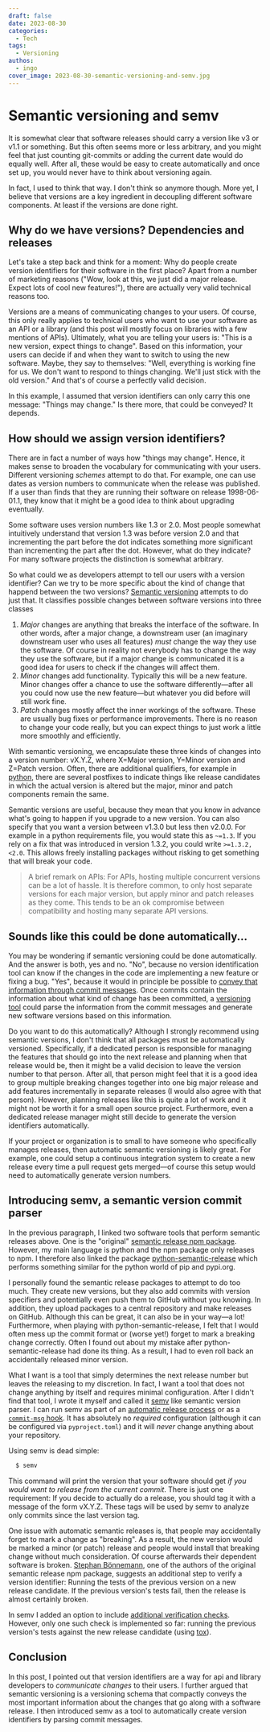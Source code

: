 ```yaml
---
draft: false
date: 2023-08-30
categories:
  - Tech
tags:
  - Versioning
authos:
  - ingo
cover_image: 2023-08-30-semantic-versioning-and-semv.jpg
---
```

# Semantic versioning and semv

It is somewhat clear that software releases should carry a version like v3 or
v1.1 or something. But this often seems more or less arbitrary, and you might
feel that just counting git-commits or adding the current date would do equally
well. After all, these would be easy to create automatically and once set up,
you would never have to think about versioning again.

In fact, I used to think that way. I don't think so anymore though. More yet, I
believe that versions are a key ingredient in decoupling different software
components. At least if the versions are done right.

<!-- more -->

## Why do we have versions? Dependencies and releases

Let's take a step back and think for a moment: Why do people create version
identifiers for their software in the first place? Apart from a number of
marketing reasons ("Wow, look at this, we just did a major release. Expect lots
of cool new features!"), there are actually very valid technical reasons too.

Versions are a means of communicating changes to your users. Of course,
this only really applies to technical users who want to use your software as an
API or a library (and this post will mostly focus on libraries with a few
mentions of APIs). Ultimately, what you are telling your users is: "This is a
new version, expect things to change". Based on this information, your users
can decide if and when they want to switch to using the new software. Maybe,
they say to themselves: "Well, everything is working fine for us. We don't
want to respond to things changing. We'll just stick with the old version." And
that's of course a perfectly valid decision.

In this example, I assumed that version identifiers can only carry this one
message: "Things may change." Is there more, that could be conveyed? It
depends.

## How should we assign version identifiers?

There are in fact a number of ways how "things may change". Hence, it makes
sense to broaden the vocabulary for communicating with your users. Different
versioning *schemes* attempt to do that. For example, one can use dates as
version numbers to communicate when the release was published. If a user than
finds that they are running their software on release 1998-06-01.1, they know
that it might be a good idea to think about upgrading eventually.

Some software uses version numbers like 1.3 or 2.0. Most people somewhat
intuitively understand that version 1.3 was before version 2.0 and that
incrementing the part before the dot indicates something more significant than
incrementing the part after the dot. However, what do they indicate?
For many software projects the distinction is somewhat arbitrary.

So what could we as developers attempt to tell our users with a version
identifier? Can we try to be more specific about the kind of change that
happend between the two versions? [Semantic versioning](https://semver.org)
attempts to do just that. It classifies possible changes between software
versions into three classes

1. *Major* changes are anything that breaks the interface of the software. In
    other words, after a major change, a downstream user (an imaginary
    downstream user who uses all features) *must* change the way they use the
    software. Of course in reality not everybody has to change the way they use
    the software, but if a major change is communicated it is a good idea for users to
    check if the changes will affect them.
2. *Minor* changes add functionality. Typically this will be a
    new feature. Minor changes offer a chance to use the software
    differently&mdash;after all you could now use the new feature&mdash;but
    whatever you did before will still work fine.
3. *Patch* changes mostly affect the inner workings of the software.
    These are usually bug fixes or performance improvements. There is no reason
    to change your code really, but you can expect things to just work a little
    more smoothly and efficiently.

With semantic versioning, we encapsulate these three kinds of changes into a
version number: vX.Y.Z, where X=Major version, Y=Minor version and Z=Patch version.
Often, there are additional qualifiers, for example in
[python](https://peps.python.org/pep-0440/), there are several postfixes to
indicate things like release candidates in which the actual version is altered
but the major, minor and patch components remain the same.

Semantic versions are useful, because they mean that you know in advance what's
going to happen if you upgrade to a new version. You can also specify that
you want a version between v1.3.0 but less then v2.0.0. For example in a
python requirements file, you would state this as `~=1.3`. If you rely on a
fix that was introduced in version 1.3.2, you could write `>=1.3.2,<2.0`.
This allows freely installing packages without risking to get something that
will break your code.

> A brief remark on APIs: For APIs, hosting multiple concurrent versions can be a
> lot of hassle. It is therefore common, to only host separate versions for each
> major version, but apply minor and patch releases as they come. This tends to
> be an ok compromise between compatibility and hosting many separate API
> versions.

## Sounds like this could be done automatically...

You may be wondering if semantic versioning could be done automatically. And
the answer is both, yes and no. "No", because no version identification tool can
know if the changes in the code are implementing a new feature or fixing a bug.
"Yes", because it would in principle be possible to [convey that information
through commit messages](https://www.conventionalcommits.org/en/v1.0.0-beta.4/).
Once commits contain the information about what kind of change has been committed, a
[versioning](https://www.npmjs.com/package/semantic-release) [tool](https://python-semantic-release.readthedocs.io/en/latest/) could parse
the information from the commit messages and generate new software versions
based on this information.

Do you want to do this automatically? Although I strongly recommend using
semantic versions, I don't think that all packages must be automatically
versioned. Specifically, if a dedicated person is responsible for managing the
features that should go into the next release and planning when that release
would be, then it might be a valid decision to leave the version number to that
person. After all, that person might feel that it is a good idea to group
multiple breaking changes together into one big major release and add features
incrementally in separate releases (I would also agree with that person).
However, planning releases like this is quite a lot of work and it might not be
worth it for a small open source project. Furthermore, even a dedicated release
manager might still decide to generate the version identifiers automatically.

If your project or organization is to small to have someone who specifically
manages releases, then automatic semantic versioning is likely great. For
example, one could setup a continuous integration system to create a new
release every time a pull request gets merged&mdash;of course this setup would
need to automatically generate version numbers.

## Introducing semv, a semantic version commit parser

In the previous paragraph, I linked two software tools that perform semantic
releases above. One is the "original" [semantic release npm
package](https://www.npmjs.com/package/semantic-release). However, my main
language is python and the npm package only releases to npm. I therefore also
linked the package [python-semantic-release](https://python-semantic-release.readthedocs.io/en/latest/) which
performs something similar for the python world of pip and pypi.org.

I personally found the semantic release packages to attempt to do too much.
They create new versions, but they also add commits with version specifiers and
potentially even push them to GitHub without you knowing. In addition, they
upload packages to a central repository and make releases on GitHub. Although
this can be great, it can also be in your way&mdash;a lot! Furthermore, when
playing with python-semantic-release, I felt that I would often mess up the
commit format or (worse yet!) forget to mark a breaking change correctly.
Often I found out about my mistake after python-semantic-release had done its
thing. As a result, I had to even roll back an accidentally released minor
version.

What I want is a tool that simply determines the next release number but leaves
the releasing to my discretion. In fact, I want a tool that does not change
anything by itself and requires minimal configuration. After I didn't find that
tool, I wrote it myself and called it
[semv](https://semv.readthedocs.io/en/latest/) like semantic version parser.
I can run semv as part of an [automatic release
process](https://github.com/igordertigor/semv/blob/master/.github/workflows/attempt-release.yml)
or as a [`commit-msg`
hook](https://semv.readthedocs.io/en/latest/alternative-usage/). It has
absolutely no *required* configuration (although it can be configured via
`pyproject.toml`) and it will *never* change anything about your repository.

Using semv is dead simple:
```bash
  $ semv
```
This command will print the version that your software should get *if you would want
to release from the current commit*. There is just one requirement: If you
decide to actually do a release, you should tag it with a message of the form
vX.Y.Z. These tags will be used by semv to analyze only commits since the last
version tag.

One issue with automatic semantic releases is, that people may accidentally
forget to mark a change as "breaking". As a result, the new version would be
marked a minor (or patch) release and people would install that breaking change
without much consideration. Of course afterwards their dependent software is
broken. [Stephan Bönnemann](https://www.youtube.com/watch?v=tc2UgG5L7WM), one
of the authors of the original semantic release npm package, suggests an
additional step to verify a version identifier: Running the tests of the
previous version on a new release candidate. If the previous version's tests
fail, then the release is almost certainly broken.

In semv I added an option to include [additional verification
checks](https://semv.readthedocs.io/en/latest/checks/). However, only one such
check is implemented so far: running the previous version's tests against the
new release candidate (using [tox](https://tox.wiki/en/4.11.0/)).

## Conclusion

In this post, I pointed out that version identifiers are a way for api and
library developers to *communicate changes* to their users. I further argued
that semantic versioning is a versioning schema that compactly conveys the most
important information about the changes that go along with a software release.
I then introduced semv as a tool to automatically create version identifiers by
parsing commit messages.

